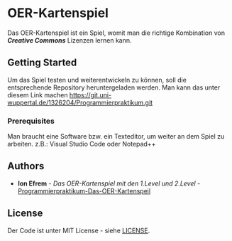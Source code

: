 # OER-Kartenspiel

Das OER-Kartenspiel ist ein Spiel, womit man die richtige Kombination von <b><i>Creative Commons</i></b> Lizenzen lernen kann.

## Getting Started

Um das Spiel testen und weiterentwickeln zu können, soll die entsprechende Repository heruntergeladen werden.
Man kann das unter diesem Link machen https://git.uni-wuppertal.de/1326204/Programmierpraktikum.git

### Prerequisites

Man braucht eine Software bzw. ein Texteditor, um weiter an dem Spiel zu arbeiten.
z.B.: Visual Studio Code oder Notepad++

## Authors

* **Ion Efrem** - *Das OER-Kartenspiel mit den 1.Level und 2.Level* - [Programmierpraktikum-Das-OER-Kartenspeil](https://github.com/ion1606le/Programmierpraktikum.git)

## License

Der Code ist unter MIT License - siehe [LICENSE](LICENSE).

